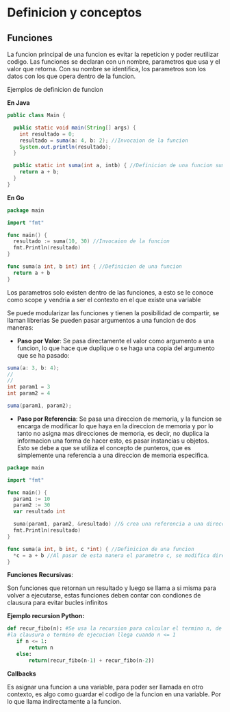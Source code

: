 # Definicion y conceptos

## Funciones

La funcion principal de una funcion es evitar la repeticion y poder reutilizar codigo.
Las funciones se declaran con un nombre, parametros que usa y el valor que retorna.
Con su nombre se identifica, los parametros son los datos con los que opera dentro de la funcion.

Ejemplos de definicion de funcion

**En Java**

```java
public class Main {

  public static void main(String[] args) {
    int resultado = 0;
    resultado = suma(a: 4, b: 2); //Invocaion de la funcion
    System.out.println(resultado);
  }

  public static int suma(int a, intb) { //Definicion de una funcion suma
    return a + b; 
  }
}
```

**En Go**

```go
package main

import "fmt"

func main() {
  resultado := suma(10, 30) //Invocaion de la funcion
  fmt.Println(resultado)
}

func suma(a int, b int) int { //Definicion de una funcion
  return a + b
}
```

Los parametros solo existen dentro de las funciones, a esto se le conoce como scope y vendria a ser el contexto en el que existe una variable

Se puede modularizar las funciones y tienen la posibilidad de compartir, se llaman librerias
Se pueden pasar argumentos a una funcion de dos maneras:

- **Paso por Valor**: Se pasa directamente el valor como argumento a una funcion, lo que hace que duplique o se haga una copia del argumento que se ha pasado:
```java
suma(a: 3, b: 4);
//
//
int param1 = 3
int param2 = 4

suma(param1, param2);
```

- **Paso por Referencia**: Se pasa una direccion de memoria, y la funcion se encarga de modificar lo que haya en la direccion de memoria y por lo tanto no asigna mas direcciones de memoria, es decir, no duplica la informacion una forma de hacer esto, es pasar instancias u objetos. Esto se debe a que se utiliza el concepto de punteros, que es simplemente una referencia a una direccion de memoria especifica.

```go
package main

import "fmt"

func main() {
  param1 := 10
  param2 := 30
  var resultado int

  suma(param1, param2, &resultado) //& crea una referencia a una direccion de memoria en la que se encuentra resultado
  fmt.Println(resultado)
}

func suma(a int, b int, c *int) { //Definicion de una funcion
  *c = a + b //Al pasar de esta manera el parametro c, se modifica directamente sobre resultado
}
```

**Funciones Recursivas**:

Son funciones que retornan un resultado y luego se llama a si misma para volver a ejecutarse, estas funciones deben contar con condiones de clausura para evitar bucles infinitos

**Ejemplo recursion Python:**
```py
def recur_fibo(n): #Se usa la recursion para calcular el termino n, de la serie de Fibonacci
#la clausura o termino de ejecucion llega cuando n <= 1
   if n <= 1:
       return n
   else:
       return(recur_fibo(n-1) + recur_fibo(n-2))
```

**Callbacks**

Es asignar una funcion a una variable, para poder ser llamada en otro contexto, es algo como guardar el codigo de la funcion en una variable. Por lo que llama indirectamente a la funcion.